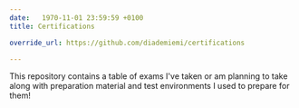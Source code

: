 ```yaml
---
date:   1970-11-01 23:59:59 +0100
title: Certifications

override_url: https://github.com/diademiemi/certifications

---
```


This repository contains a table of exams I've taken or am planning to take along with preparation material and test environments I used to prepare for them!